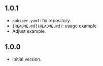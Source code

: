 ## 1.0.1

- `pubspec.yaml`: fix repository.
- `[README.md](README.md)`: usage example.
- Adjust example.

## 1.0.0

- Initial version.
